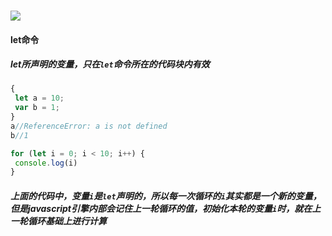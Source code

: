 ### ![](http://es6.ruanyifeng.com/#docs/let)
#### let命令

##### let所声明的变量，只在`let`命令所在的代码块内有效

```javascript
{
 let a = 10;
 var b = 1;
}
a//ReferenceError: a is not defined
b//1
```
```javascript
for (let i = 0; i < 10; i++) {
 console.log(i)
}
```

##### 上面的代码中，变量`i`是`let`声明的，所以每一次循环的`i`其实都是一个新的变量，但是javascript引擎内部会记住上一轮循环的值，初始化本轮的变量`i`时，就在上一轮循环基础上进行计算



